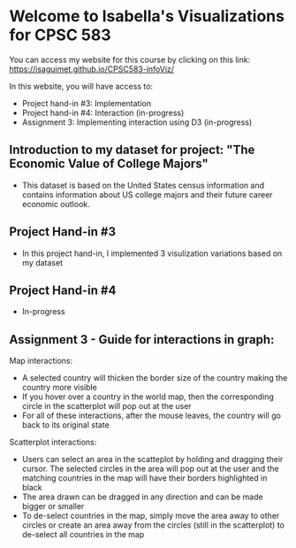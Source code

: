 # Welcome to Isabella's Visualizations for CPSC 583

You can access my website for this course by clicking on this link: https://isaguimet.github.io/CPSC583-infoViz/

In this website, you will have access to:
- Project hand-in #3: Implementation
- Project hand-in #4: Interaction (in-progress)
- Assignment 3: Implementing interaction using D3 (in-progress)

## Introduction to my dataset for project: "The Economic Value of College Majors"
- This dataset is based on the United States census information and contains information about US college majors and their future career economic outlook.

## Project Hand-in #3
- In this project hand-in, I implemented 3 visulization variations based on my dataset

## Project Hand-in #4
- In-progress

## Assignment 3 - Guide for interactions in graph:
Map interactions:
- A selected country will thicken the border size of the country making the country more visible
- If you hover over a country in the world map, then the corresponding circle in the scatterplot will pop out at the user
- For all of these interactions, after the mouse leaves, the country will go back to its original state

Scatterplot interactions:
- Users can select an area in the scatteplot by holding and dragging their cursor. The selected circles in the area will pop out at the user and the matching countries in the map will have their borders highlighted in black
- The area drawn can be dragged in any direction and can be made bigger or smaller
- To de-select countries in the map, simply move the area away to other circles or create an area away from the circles (still in the scatterplot) to de-select all countries in the map

